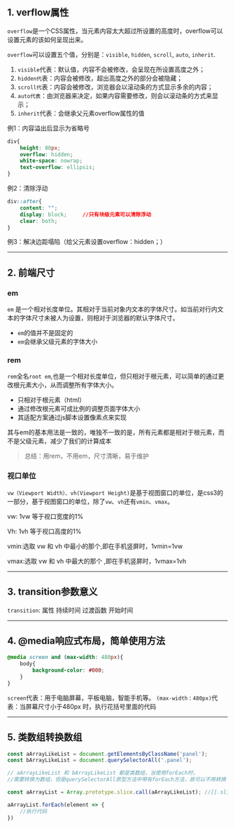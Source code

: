 ## 1. verflow属性

`overflow`是一个CSS属性，当元素内容太大超过所设置的高度时，overflow可以设置元素的该如何呈现出来。

`overflow`可以设置五个值，分别是：`visible`, `hidden`, `scroll`, `auto`, `inherit`.
1. `visible`代表：默认值，内容不会被修改，会呈现在所设置高度之外；
2. `hidden代`表：内容会被修改，超出高度之外的部分会被隐藏；
3. `scroll代`表：内容会被修改，浏览器会以滚动条的方式显示多余的内容；
4. `auto代表`：由浏览器来决定，如果内容需要修改，则会以滚动条的方式来显示；
5. `inherit`代表：会继承父元素overflow属性的值

例1：内容溢出后显示为省略号
```css
div{
    height: 80px;
    overflow: hidden;
    white-space: nowrap;
    text-overflow: ellipsis;
}
```

例2：清除浮动
```css
div::after{
    content: "";
    display: block;     //只有块级元素可以清除浮动
    clear: both;
}
```

例3：解决边距塌陷（给父元素设置overflow：hidden；）


---

## 2. 前端尺寸

### em
`em` 是一个相对长度单位。其相对于当前对象内文本的字体尺寸。如当前对行内文本的字体尺寸未被人为设置，则相对于浏览器的默认字体尺寸。

- `em`的值并不是固定的
- `em`会继承父级元素的字体大小

### rem
`rem`全名`root em`,也是一个相对长度单位，但只相对于根元素，可以简单的通过更改根元素大小，从而调整所有字体大小。

- 只相对于根元素（html）
- 通过修改根元素可成比例的调整页面字体大小
- 其适配方案通过js脚本设置像素点来实现

其与em的基本用法是一致的，唯独不一致的是，所有元素都是相对于根元素，而不是父级元素，减少了我们的计算成本

> 总结：用rem，不用em，尺寸清晰，易于维护

### 视口单位

`vw（Viewport Width）、vh(Viewport Height)`是基于视图窗口的单位，是css3的一部分，基于视图窗口的单位，除了`vw`、`vh`还有`vmin`、`vmax`。

vw: 1vw 等于视口宽度的1%

Vh: 1vh 等于视口高度的1%

vmin:选取 vw 和 vh 中最小的那个,即在手机竖屏时，1vmin=1vw

vmax:选取 vw 和 vh 中最大的那个 ,即在手机竖屏时，1vmax=1vh


---


## 3. transition参数意义

`transition`: 属性 持续时间 过渡函数 开始时间

---

## 4. @media响应式布局，简单使用方法

```css
@media screen and (max-width: 480px){
    body{
        background-color: #000;
    }
}
```
`screen`代表：用于电脑屏幕，平板电脑，智能手机等。
`(max-width：480px)`代表：当屏幕尺寸小于480px 时，执行花括号里面的代码

---

## 5. 类数组转换数组

```javascript
const aArrayLikeList = document.getElementsByClassName('panel');
const bArrayLikeList = document.querySelectorAll('.panel');

// aArrayLikeList 和 bArrayLikeList 都是类数组，当使用forEach时，
//需要转换为数组，但是querySelectorAll原型方法中带有forEach方法，故可以不用转换

const aArrayList = Array.prototype.slice.call(aArrayLikeList); //[].slice.call()

aArrayList.forEach(element => {
    //执行代码
})

```


